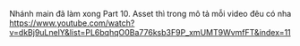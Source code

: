 Nhánh main đã làm xong Part 10.
Asset thì trong mô tả mỗi video đêu có nha
https://www.youtube.com/watch?v=dkBj9uLnelY&list=PL6bqhqO0Ba776ksb3F9P_xmUMT9WvmfFT&index=11
